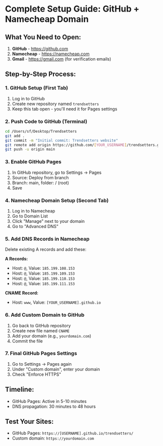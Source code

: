 # Complete Setup Guide: GitHub + Namecheap Domain

## What You Need to Open:

1. **GitHub** - https://github.com
2. **Namecheap** - https://namecheap.com
3. **Gmail** - https://gmail.com (for verification emails)

## Step-by-Step Process:

### 1. GitHub Setup (First Tab)
1. Log in to GitHub
2. Create new repository named `trendsetters`
3. Keep this tab open - you'll need it for Pages settings

### 2. Push Code to GitHub (Terminal)
```bash
cd /Users/sf/Desktop/Trendsetters
git add .
git commit -m "Initial commit: Trendsetters website"
git remote add origin https://github.com/[YOUR_USERNAME]/trendsetters.git
git push -u origin main
```

### 3. Enable GitHub Pages
1. In GitHub repository, go to Settings → Pages
2. Source: Deploy from branch
3. Branch: main, folder: / (root)
4. Save

### 4. Namecheap Domain Setup (Second Tab)
1. Log in to Namecheap
2. Go to Domain List
3. Click "Manage" next to your domain
4. Go to "Advanced DNS"

### 5. Add DNS Records in Namecheap

Delete existing A records and add these:

**A Records:**
- Host: `@`, Value: `185.199.108.153`
- Host: `@`, Value: `185.199.109.153`
- Host: `@`, Value: `185.199.110.153`
- Host: `@`, Value: `185.199.111.153`

**CNAME Record:**
- Host: `www`, Value: `[YOUR_USERNAME].github.io`

### 6. Add Custom Domain to GitHub
1. Go back to GitHub repository
2. Create new file named `CNAME`
3. Add your domain (e.g., `yourdomain.com`)
4. Commit the file

### 7. Final GitHub Pages Settings
1. Go to Settings → Pages again
2. Under "Custom domain", enter your domain
3. Check "Enforce HTTPS"

## Timeline:
- GitHub Pages: Active in 5-10 minutes
- DNS propagation: 30 minutes to 48 hours

## Test Your Sites:
- GitHub Pages: `https://[USERNAME].github.io/trendsetters/`
- Custom domain: `https://yourdomain.com`